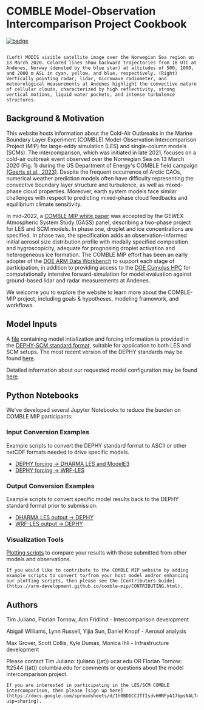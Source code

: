 # COMBLE Model-Observation Intercomparison Project Cookbook

[![badge](https://img.shields.io/static/v1.svg?logo=Jupyter&label=ARM+JupyterHub&message=ACE+Environment&color=blue)](https://jupyterhub.arm.gov/hub/user-redirect/git-pull?repo=https%3A//github.com/ARM-Development/comble-mip&urlpath=lab/tree/comble-mip/../user-data-home/comble-mip/notebooks&branch=main)

```{figure} figures/13march_case_overview.png

(Left) MODIS visible satellite image over the Norwegian Sea region on 13 March 2020. Colored lines show backward trajectories from 18 UTC at Andenes, Norway (denoted by the blue star) at altitudes of 500, 1000, and 2000 m ASL in cyan, yellow, and blue, respectively. (Right) Vertically pointing radar, lidar, microwave radiometer, and meteorological measurements at Andenes highlight the convective nature of cellular clouds, characterized by high reflectivity, strong vertical motions, liquid water pockets, and intense turbulence structures. 
```

## Background & Motivation

This website hosts information about the Cold-Air Outbreaks in the Marine Boundary Layer Experiment (COMBLE) Model-Observation Intercomparison Project (MIP) for large-eddy simulation (LES) and single-column models (SCMs). The intercomparison, which was initiated in late 2021, focuses on a cold-air outbreak event observed over the Norwegian Sea on 13 March 2020 (Fig. 1) during the US Department of Energy's COMBLE field campaign [(Geerts et al., 2023)](https://journals.ametsoc.org/view/journals/bams/103/5/BAMS-D-21-0044.1.xml). Despite the frequent occurrence of Arctic CAOs, numerical weather prediction models often have difficulty representing the convective boundary layer structure and turbulence, as well as mixed-phase cloud properties. Moreover, earth system models face similar challenges with respect to predicting mixed-phase cloud feedbacks and equilibrium climate sensitivity.

In mid-2022, a [COMBLE MIP white paper](https://www.gewexevents.org/wp-content/uploads/COMBLE_white_paper.pdf) was accepted by the GEWEX Atmospheric System Study (GASS) panel, describing a two-phase project for LES and SCM models. In phase one, droplet and ice concentrations are specified. In phase two, the specification adds an observation-informed initial aerosol size distribution profile with modally specified composition and hygroscopicity, adequate for prognosing droplet activation and heterogeneous ice formation. The COMBLE MIP effort has been an early adopter of the [DOE ARM Data Workbench](https://armcrf.servicenowservices.com/kb?id=kb_search&kb_knowledge_base=d932abb71ba9d590094aebdbac4bcb8b) to support each stage of participation, in addition to providing access to the [DOE Cumulus HPC](https://www.arm.gov/capabilities/computing-resources) for computationally intensive forward-simulation for model evaluation against ground-based lidar and radar measurements at Andenes.

We welcome you to explore the website to learn more about the COMBLE-MIP project, including goals & hypotheses, modeling framework, and workflows.

## Model Inputs

A [file](https://github.com/ARM-Development/comble-mip/blob/main/notebooks/forcing/COMBLE_INTERCOMPARISON_FORCING_V2.2.nc) containing model intialization and forcing information is provided in the [DEPHY-SCM standard format](https://github.com/GdR-DEPHY/DEPHY-SCM), suitable for application to both LES and SCM setups. The most recent version of the DEPHY standards may be found [here](https://docs.google.com/document/d/1eAWY-ELL5Ua6a9WIsv4ODHmLXvfgla5TNQAuAwNASo0).

Detailed information about our requested model configuration may be found [here](https://arm-development.github.io/comble-mip/main_configuration.html).

## Python Notebooks

We've developed several Jupyter Notebooks to reduce the burden on COMBLE MIP participants:

### Input Conversion Examples

Example scripts to convert the DEPHY standard format to ASCII or other netCDF formats needed to drive specific models.

* [DEPHY forcing &rarr; DHARMA LES and ModelE3](https://arm-development.github.io/comble-mip/notebooks/conversion/convert_comble_dephy_forcing_to_DHARMA_LES_and_ModelE3_SCM_forcing.html)
* [DEPHY forcing &rarr; WRF-LES](https://arm-development.github.io/comble-mip/notebooks/conversion/convert_comble_dephy_forcing_to_WRF_LES_forcing.html)

### Output Conversion Examples

Example scripts to convert specific model results back to the DEPHY standard format prior to submission.

* [DHARMA LES output &rarr; DEPHY](https://arm-development.github.io/comble-mip/notebooks/conversion_output/convert_DHARMA_LES_output_to_dephy_format.html)
* [WRF-LES output &rarr; DEPHY](https://arm-development.github.io/comble-mip/notebooks/conversion_output/convert_WRF_LES_output_to_dephy_format.html)

### Visualization Tools

[Plotting scripts](https://arm-development.github.io/comble-mip/notebooks/plotting/example_plotting.html) to compare your results with those submitted from other models and observations.

```{note}
If you would like to contribute to the COMBLE MIP website by adding example scripts to convert to/from your host model and/or enhancing our plotting scripts, then please see the [Contributors Guide](https://arm-development.github.io/comble-mip/CONTRIBUTING.html).
```

## Authors

Tim Juliano, Florian Tornow, Ann Fridlind - Intercomparison development

Abigail Williams, Lynn Russell, Yijia Sun, Daniel Knopf - Aerosol analysis

Max Grover, Scott Collis, Kyle Dumas, Monica Ihli - Infrastructure development

Please contact Tim Juliano: tjuliano ((at)) ucar.edu OR Florian Tornow: ft2544 ((at)) columbia.edu for comments or questions about the model intercomparison project.

```{attention}
If you are interested in participating in the LES/SCM COMBLE intercomparison, then please [sign up here](https://docs.google.com/spreadsheets/d/1h0BDDCCJTfIsdvHHNFyA17bpsNAL7405GG69IkC8qJs/edit?usp=sharing).
```
